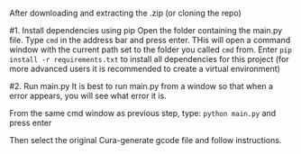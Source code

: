 After downloading and extracting the .zip (or cloning the repo)

#1. Install dependencies using pip
Open the folder containing the main.py file.
Type `cmd` in the address bar and press enter. THis will open a command window with the current path set to the folder you called `cmd` from.
Enter `pip install -r requirements.txt` to install all dependencies for this project (for more advanced users it is recommended to create a virtual environment)

#2. Run main.py
It is best to run main.py from a window so that when a error appears, you will see what error it is.

From the same cmd window as previous step, type: `python main.py` and press enter

Then select the original Cura-generate gcode file and follow instructions.
